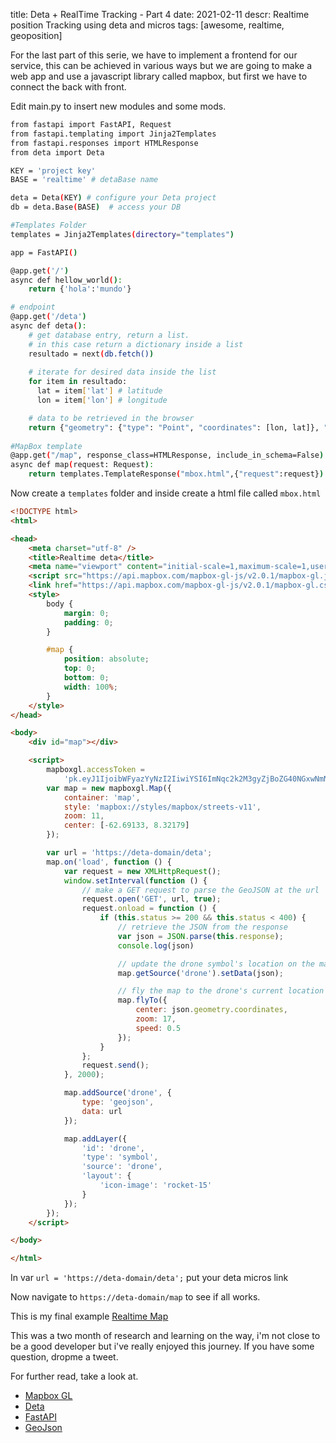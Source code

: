 title: Deta + RealTime Tracking - Part 4
date: 2021-02-11
descr: Realtime position Tracking using deta and micros
tags: [awesome, realtime, geoposition]

For the last part of this serie, we have to implement a frontend for our service, this can be achieved in various ways but we are going to make a web app and use a javascript library called mapbox, but first we have to connect the back with front.

Edit main.py to insert new modules and some mods.

```bash
from fastapi import FastAPI, Request
from fastapi.templating import Jinja2Templates
from fastapi.responses import HTMLResponse
from deta import Deta

KEY = 'project key'
BASE = 'realtime' # detaBase name

deta = Deta(KEY) # configure your Deta project
db = deta.Base(BASE)  # access your DB

#Templates Folder
templates = Jinja2Templates(directory="templates")

app = FastAPI()

@app.get('/')
async def hellow_world():
	return {'hola':'mundo'}

# endpoint
@app.get('/deta')
async def deta():
    # get database entry, return a list. 
    # in this case return a dictionary inside a list
    resultado = next(db.fetch())
    
    # iterate for desired data inside the list
    for item in resultado:
      lat = item['lat'] # latitude
      lon = item['lon'] # longitude

    # data to be retrieved in the browser  
    return {"geometry": {"type": "Point", "coordinates": [lon, lat]}, "type": "Feature", "properties": {}}
    
#MapBox template
@app.get("/map", response_class=HTMLResponse, include_in_schema=False)
async def map(request: Request):
    return templates.TemplateResponse("mbox.html",{"request":request})
```

Now create a `templates` folder and inside create a html file called `mbox.html`
```html
<!DOCTYPE html>
<html>

<head>
    <meta charset="utf-8" />
    <title>Realtime deta</title>
    <meta name="viewport" content="initial-scale=1,maximum-scale=1,user-scalable=no" />
    <script src="https://api.mapbox.com/mapbox-gl-js/v2.0.1/mapbox-gl.js"></script>
    <link href="https://api.mapbox.com/mapbox-gl-js/v2.0.1/mapbox-gl.css" rel="stylesheet" />
    <style>
        body {
            margin: 0;
            padding: 0;
        }

        #map {
            position: absolute;
            top: 0;
            bottom: 0;
            width: 100%;
        }
    </style>
</head>

<body>
    <div id="map"></div>

    <script>
        mapboxgl.accessToken =
            'pk.eyJ1IjoibWFyazYyNzI2IiwiYSI6ImNqc2k2M3gyZjBoZG40NGxwNmNoYjh0aHoifQ.0Tv0shaBZSZVxG1xbT9LLQ';
        var map = new mapboxgl.Map({
            container: 'map',
            style: 'mapbox://styles/mapbox/streets-v11',
            zoom: 11,
            center: [-62.69133, 8.32179]
        });

        var url = 'https://deta-domain/deta';
        map.on('load', function () {
            var request = new XMLHttpRequest();
            window.setInterval(function () {
                // make a GET request to parse the GeoJSON at the url
                request.open('GET', url, true);
                request.onload = function () {
                    if (this.status >= 200 && this.status < 400) {
                        // retrieve the JSON from the response
                        var json = JSON.parse(this.response);
                        console.log(json)

                        // update the drone symbol's location on the map
                        map.getSource('drone').setData(json);

                        // fly the map to the drone's current location
                        map.flyTo({
                            center: json.geometry.coordinates,
                            zoom: 17,
                            speed: 0.5
                        });
                    }
                };
                request.send();
            }, 2000);

            map.addSource('drone', {
                type: 'geojson',
                data: url
            });

            map.addLayer({
                'id': 'drone',
                'type': 'symbol',
                'source': 'drone',
                'layout': {
                    'icon-image': 'rocket-15'
                }
            });
        });
    </script>

</body>

</html>
```
In var `url = 'https://deta-domain/deta';` put your deta micros link

Now navigate to `https://deta-domain/map` to see if all works.

This is my final example [Realtime Map](https://2bbwzl.deta.dev/mbox)

This was a two month of research and learning on the way, i'm not close to be a good developer but i've really enjoyed this journey. If you have some question, dropme a tweet.

For further read, take a look at.

* [Mapbox GL](https://www.mapbox.com/mapbox-gljs)
* [Deta](https://deta.sh)
* [FastAPI](https://fastapi.tiangolo.com/)
* [GeoJson](https://geojson.org/)
